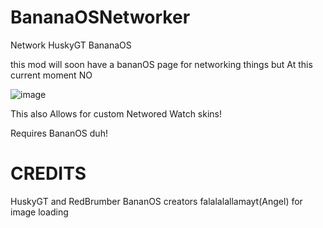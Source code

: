 # BananaOSNetworker
Network HuskyGT BananaOS

this mod will soon have a bananOS page for networking things but At this current moment NO

![image](https://github.com/user-attachments/assets/c8e6a7e1-3ee8-4cc7-9b00-8fa2e3b04635)

This also Allows for custom Networed Watch skins!



Requires BananOS duh!


# CREDITS

HuskyGT and RedBrumber
BananOS creators
falalalallamayt(Angel)
for image loading
